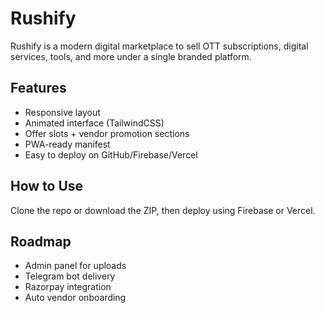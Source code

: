 # Rushify

Rushify is a modern digital marketplace to sell OTT subscriptions, digital services, tools, and more under a single branded platform.

## Features

- Responsive layout
- Animated interface (TailwindCSS)
- Offer slots + vendor promotion sections
- PWA-ready manifest
- Easy to deploy on GitHub/Firebase/Vercel

## How to Use

Clone the repo or download the ZIP, then deploy using Firebase or Vercel.

## Roadmap

- Admin panel for uploads
- Telegram bot delivery
- Razorpay integration
- Auto vendor onboarding
